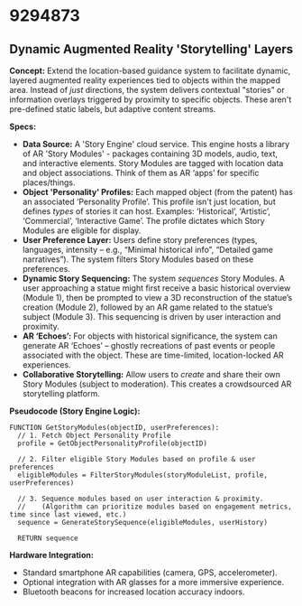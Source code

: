 # 9294873

## Dynamic Augmented Reality 'Storytelling' Layers

**Concept:** Extend the location-based guidance system to facilitate dynamic, layered augmented reality experiences tied to objects within the mapped area. Instead of *just* directions, the system delivers contextual "stories" or information overlays triggered by proximity to specific objects. These aren't pre-defined static labels, but adaptive content streams.

**Specs:**

*   **Data Source:** A 'Story Engine' cloud service. This engine hosts a library of AR 'Story Modules' - packages containing 3D models, audio, text, and interactive elements. Story Modules are tagged with location data and object associations. Think of them as AR ‘apps’ for specific places/things.
*   **Object 'Personality' Profiles:** Each mapped object (from the patent) has an associated ‘Personality Profile’. This profile isn't just location, but defines *types* of stories it can host. Examples: ‘Historical’, ‘Artistic’, ‘Commercial’, ‘Interactive Game’. The profile dictates which Story Modules are eligible for display.
*   **User Preference Layer:** Users define story preferences (types, languages, intensity – e.g., “Minimal historical info”, “Detailed game narratives”). The system filters Story Modules based on these preferences.
*   **Dynamic Story Sequencing:** The system *sequences* Story Modules. A user approaching a statue might first receive a basic historical overview (Module 1), then be prompted to view a 3D reconstruction of the statue’s creation (Module 2), followed by an AR game related to the statue’s subject (Module 3). This sequencing is driven by user interaction and proximity.
*   **AR ‘Echoes’:** For objects with historical significance, the system can generate AR ‘Echoes’ – ghostly recreations of past events or people associated with the object. These are time-limited, location-locked AR experiences.
*   **Collaborative Storytelling:** Allow users to *create* and share their own Story Modules (subject to moderation). This creates a crowdsourced AR storytelling platform.

**Pseudocode (Story Engine Logic):**

```
FUNCTION GetStoryModules(objectID, userPreferences):
  // 1. Fetch Object Personality Profile
  profile = GetObjectPersonalityProfile(objectID)

  // 2. Filter eligible Story Modules based on profile & user preferences
  eligibleModules = FilterStoryModules(storyModuleList, profile, userPreferences)

  // 3. Sequence modules based on user interaction & proximity.
  //    (Algorithm can prioritize modules based on engagement metrics, time since last viewed, etc.)
  sequence = GenerateStorySequence(eligibleModules, userHistory)

  RETURN sequence
```

**Hardware Integration:**

*   Standard smartphone AR capabilities (camera, GPS, accelerometer).
*   Optional integration with AR glasses for a more immersive experience.
*   Bluetooth beacons for increased location accuracy indoors.